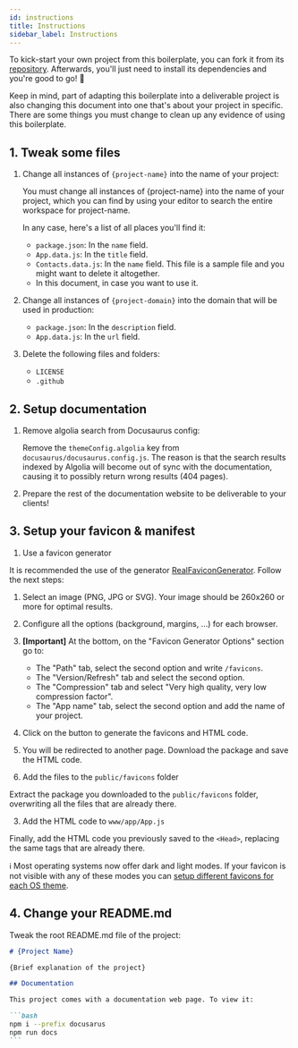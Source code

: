 ```yaml
---
id: instructions
title: Instructions
sidebar_label: Instructions
---
```


To kick-start your own project from this boilerplate, you can fork it from its [repository](https://github.com/moxystudio/next-with-moxy).
Afterwards, you'll just need to install its dependencies and you're good to go! 🚀

Keep in mind, part of adapting this boilerplate into a deliverable project is also changing this document into one that's about your project in specific. There are some things you must change to clean up any evidence of using this boilerplate.

## 1. Tweak some files

1. Change all instances of `{project-name}` into the name of your project:

    You must change all instances of {project-name} into the name of your project, which you can find by using your editor to search the entire workspace for project-name.

    In any case, here's a list of all places you'll find it:
    - `package.json`: In the `name` field.
    - `App.data.js`: In the `title` field.
    - `Contacts.data.js`: In the `name` field. This file is a sample file and you might want to delete it altogether.
    - In this document, in case you want to use it.

2. Change all instances of `{project-domain}` into the domain that will be used in production:

    - `package.json`: In the `description` field.
    - `App.data.js`: In the `url` field.

3. Delete the following files and folders:

    - `LICENSE`
    - `.github`

## 2. Setup documentation

1. Remove algolia search from Docusaurus config:

    Remove the `themeConfig.algolia` key from `docusaurus/docusaurus.config.js`. The reason is that the search results indexed by Algolia will become out of sync with the documentation, causing it to possibly return wrong results (404 pages).

2. Prepare the rest of the documentation website to be deliverable to your clients!

## 3. Setup your favicon & manifest

1. Use a favicon generator

  It is recommended the use of the generator [RealFaviconGenerator](https://realfavicongenerator.net/). Follow the next steps:

   1. Select an image (PNG, JPG or SVG). Your image should be 260x260 or more for optimal results.

   2. Configure all the options (background, margins, ...) for each browser.

   3. **[Important]** At the bottom, on the "Favicon Generator Options" section go to:
      - The "Path" tab, select the second option and write `/favicons`.
      - The "Version/Refresh" tab and select the second option.
      - The "Compression" tab and select "Very high quality, very low compression factor".
      - The "App name" tab, select the second option and add the name of your project.

   4. Click on the button to generate the favicons and HTML code.

   5. You will be redirected to another page. Download the package and save the HTML code.

2. Add the files to the `public/favicons` folder

  Extract the package you downloaded to the `public/favicons` folder, overwriting all the files that are already there.

3. Add the HTML code to `www/app/App.js`

  Finally, add the HTML code you previously saved to the `<Head>`, replacing the same tags that are already there.

ℹ️ Most operating systems now offer dark and light modes. If your favicon is not visible with any of these modes you can [setup different favicons for each OS theme](/docs/recipes/favicon-os-theme).

## 4. Change your README.md

Tweak the root README.md file of the project:

````md
# {Project Name}

{Brief explanation of the project}

## Documentation

This project comes with a documentation web page. To view it:

```bash
npm i --prefix docusarus
npm run docs
```

````
